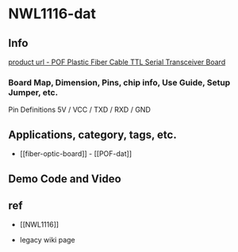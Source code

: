 
# NWL1116-dat

## Info

[product url - POF Plastic Fiber Cable TTL Serial Transceiver Board](https://www.electrodragon.com/product/pof-plastic-fiber-cable-ttl-serial-transceiver-board/)

### Board Map, Dimension, Pins, chip info, Use Guide, Setup Jumper, etc.

Pin Definitions 5V / VCC / TXD / RXD / GND 




## Applications, category, tags, etc. 

- [[fiber-optic-board]] - [[POF-dat]]

## Demo Code and Video

## ref 

- [[NWL1116]] 

- legacy wiki page 
